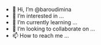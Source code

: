 - 👋 Hi, I’m @baroudimina
- 👀 I’m interested in ...
- 🌱 I’m currently learning ...
- 💞️ I’m looking to collaborate on ...
- 📫 How to reach me ...

<!---
baroudimina/baroudimina is a ✨ special ✨ repository because its `README.md` (this file) appears on your GitHub profile.
You can click the Preview link to take a look at your changes.
--->
